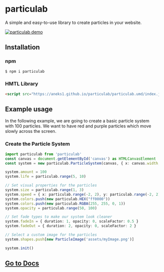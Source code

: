 # particulab
A simple and easy-to-use library to create particles in your website.

<a href="https://aneks1.github.io/particulab/" target="_blank"><img src="https://aneks1.github.io/particulab/assets/screenshot.jpg" alt="particulab demo"/></a>

## Installation

### npm
```sh
$ npm i particulab
```

### HMTL Library
```html
<script src="https://aneks1.github.io/particulab/particulab.umd/index.js"></script>
```

## Example usage

In the following example, we are going to create a basic particle system with 100 particles. We want to have red and purple particles which move slowly across the screen.

### Create the Particle System
```ts
import particulab from 'particulab'
const canvas = document.getElementById('canvas') as HTMLCanvasElement
const system = new particulab.ParticleSystem(canvas, { x: canvas.width, y: canvas.height })

system.amount = 100
system.life = particulab.range(5, 10)

// Set visual properties for the particles
system.size = particulab.range(1, 3)
system.speed = { x: particulab.range(-2, 2), y: particulab.range(-2, 2) }
system.colors.push(new particulab.HEX("ff0000"))
system.colors.push(new particulab.RGBA(255, 255, 0, 1))
system.opacity = particulab.range(50, 100)

// Set fade types to make our system look cleaner
system.fadeIn = { duration: 1, opacity: 0, scaleFactor: 0.5 }
system.fadeOut = { duration: 2, opacity: 0, scaleFactor: 2 }

// Select a custom image for the particles
system.shapes.push[new ParticleImage('assets/myImage.png')]

system.init()
```

## [Go to Docs](https://github.com/Aneks1/particulab/wiki)